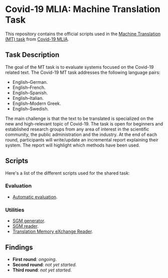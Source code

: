 # Covid-19 MLIA: Machine Translation Task
This repository contains the official scripts used in the [Machine Translation (MT) task](http://eval.covid19-mlia.eu/task3/) from [Covid-19 MLIA](http://eval.covid19-mlia.eu/).

## Task Description
The goal of the MT task is to evaluate systems focused on the Covid-19 related text. The Covid-19 MT task addresses the following language pairs:

* English–German.
* English–French.
* English–Spanish.
* English–Italian.
* English–Modern Greek.
* English–Swedish.

The main challenge is that the text to be translated is specialized on the new and high-relevant topic of Covid-19. The task is open for beginners and established research groups from any area of interest in the scientific community, the public administration and the industry. At the end of each round, participants will write/update an incremental report explaining their system. The report will highlight which methods have been used.

## Scripts
Here's a list of the different scripts used for the shared task:
### Evaluation
* [Automatic evaluation](evaluation).

### Utilities
* [SGM generator](sgm/generator).
* [SGM reader](sgm/reader).
* [Translation Memory eXchange Reader](tmx).

## Findings
* **First round**: *ongoing*.
* **Second round**: *not yet started*.
* **Third round**: *not yet started*.
